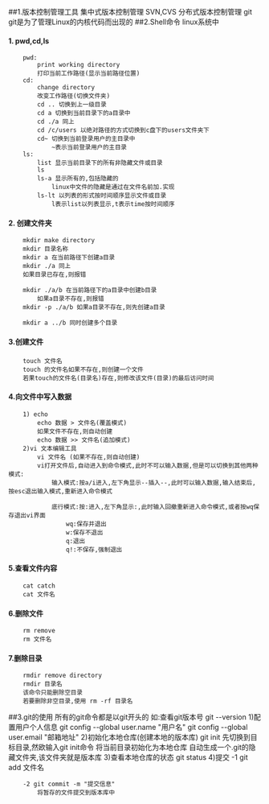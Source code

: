 ##1.版本控制管理工具
    集中式版本控制管理
        SVN,CVS
    分布式版本控制管理
        git
        git是为了管理Linux的内核代码而出现的
##2.Shell命令
    linux系统中
####    1.    pwd,cd,ls
        pwd:
            print working directory
            打印当前工作路径(显示当前路径位置)    
        cd: 
            change directory
            改变工作路径(切换文件夹)
            cd .. 切换到上一级目录
            cd a 切换到当前目录下的a目录中
            cd ./a 同上
            cd /c/users 以绝对路径的方式切换到c盘下的users文件夹下
            cd~ 切换到当前登录用户的主目录中
                ~表示当前登录用户的主目录
        ls:
            list 显示当前目录下的所有非隐藏文件或目录
            ls
            ls-a 显示所有的,包括隐藏的
                linux中文件的隐藏是通过在文件名前加.实现
            ls-lt 以列表的形式按时间顺序显示文件或目录    
                l表示list以列表显示,t表示time按时间顺序
####    2. 创建文件夹
        mkdir make directory
        mkdir 目录名称
        mkdir a 在当前路径下创建a目录
        mkdir ./a 同上
        如果目录已存在,则报错
        
        mkdir ./a/b 在当前路径下的a目录中创建b目录
            如果a目录不存在,则报错
        mkdir -p ./a/b 如果a目录不存在,则先创建a目录
        
        mkdir a ../b 同时创建多个目录
####    3.创建文件
        touch 文件名     
        touch 的文件名如果不存在,则创建一个文件
        若果touch的文件名(目录名)存在,则修改该文件(目录)的最后访问时间     
####    4.向文件中写入数据
        1) echo
            echo 数据 > 文件名(覆盖模式)
            如果文件不存在,则自动创建
            echo 数据 >> 文件名(追加模式)
        2)vi 文本编辑工具 
            vi 文件名 (如果不存在,则自动创建)
            vi打开文件后,自动进入到命令模式,此时不可以输入数据,但是可以切换到其他两种模式:
                输入模式:按a/i进入,左下角显示--插入--,此时可以输入数据,输入结束后,按esc退出输入模式,重新进入命令模式
              
                底行模式:按:进入,左下角显示:,此时输入回撤重新进入命令模式,或者按wq保存退出vi界面
                    wq:保存并退出
                    w:保存不退出
                    q:退出
                    q!:不保存,强制退出   
####    5.查看文件内容
        cat catch
        cat 文件名
####    6.删除文件
        rm remove
        rm 文件名
####    7.删除目录
        rmdir remove directory
        rmdir 目录名
        该命令只能删除空目录
        若要删除非空目录,使用 rm -rf 目录名    

##3.git的使用
    所有的git命令都是以git开头的
    如:查看git版本号 git --version
    1)配置用户个人信息
        git config --global user.name "用户名"
        git config --global user.email "邮箱地址"
    2)初始化本地仓库(创建本地的版本库)
        git init
        先切换到目标目录,然欧输入git init命令
        将当前目录初始化为本地仓库
        自动生成一个.git的隐藏文件夹,该文件夹就是版本库
    3)查看本地仓库的状态
        git status
    4)提交
        -1 git add 文件名
        
        -2 git commit -m "提交信息"   
            将暂存的文件提交到版本库中
